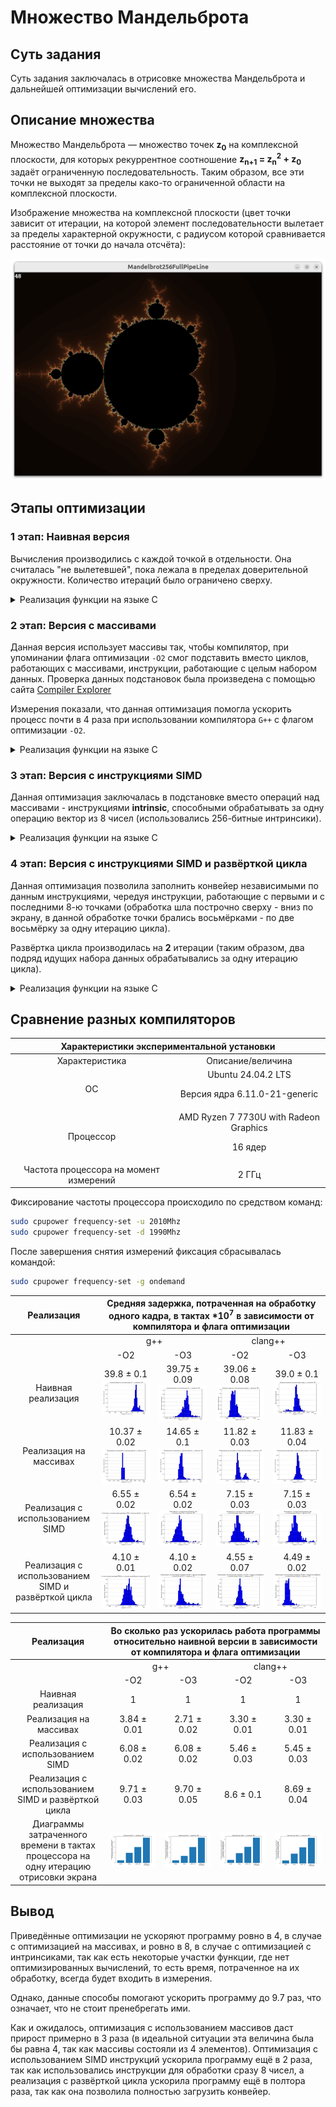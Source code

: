 # Множество Мандельброта

## Суть задания

Суть задания заключалась в отрисовке множества Мандельброта и дальнейшей оптимизации вычислений его.

## Описание множества

Множество Мандельброта — множество точек **z<sub>0</sub>** на комплексной плоскости, для которых рекуррентное соотношение **z<sub>n+1</sub> = z<sub>n</sub><sup>2</sup> + z<sub>0</sub>** задаёт ограниченную последовательность. Таким образом, все эти точки не выходят за пределы како-то ограниченной области на комплексной плоскости.

Изображение множества на комплексной плоскости (цвет точки зависит от итерации, на которой элемент последовательности вылетает за пределы характерной окружности, с радиусом которой сравнивается расстояние от точки до начала отсчёта):

![alt text](data/Mandelbrot.png)

## Этапы оптимизации

### 1 этап: Наивная версия

Вычисления производились с каждой точкой в отдельности. Она считалась "не вылетевшей", пока лежала в пределах доверительной окружности. Количество итераций было ограничено сверху.

<details>
<summary> Реализация функции на языке C </summary>

```C
MandelbrotError MandelbrotNaive (int* const iteration_stop_arr, const settings_of_program_t settings)
{
    ASSERT ((settings.graphic_mode) && (iteration_stop_arr != NULL), "MandelbrotNative got iteration_stop_arr as null ptr.\n");

    size_t screen_width  = settings.window_width;
    size_t screen_height = settings.window_height;

    float x_base = settings.coordinates_x;
    float y_base = settings.coordinates_y;

    float scale = settings.scale;

    for (size_t y_check = 0; y_check < screen_height; y_check++)
    {
        float y_start = (y_base - (float) y_check) / scale;

        for (size_t x_check = 0; x_check < screen_width; x_check++)
        {
            float x_start = ((float) x_check - x_base) / scale;

            float x_cur = x_start;
            float y_cur = y_start;

            int iteration_stop = 0;

            for (size_t num_point = 0; num_point < kMaxNumIteration; num_point++)
            {
                float square_x = x_cur * x_cur;
                float square_y = y_cur * y_cur;
                float dub_x_mul_y  = 2 * x_cur * y_cur;

                if (square_x + square_y < kMaxModuleComplex)
                {
                    iteration_stop++;
                    x_cur = square_x - square_y + x_start;
                    y_cur = dub_x_mul_y + y_start;
                }
                else
                {
                    break;
                }
            }

            if (settings.graphic_mode)
            {
                size_t ver_index = y_check * screen_width + x_check;
                iteration_stop_arr [ver_index] = iteration_stop;
            }
        }
    }

    return kDoneMandelbrot;
}
```
</details>

### 2 этап: Версия с массивами

Данная версия использует массивы так, чтобы компилятор, при упоминании флага оптимизации `-O2` смог подставить вместо циклов, работающих с массивами, инструкции, работающие с целым набором данных. Проверка данных подстановок была произведена с помощью сайта [Compiler Explorer](https://godbolt.org/#z:OYLghAFBqd5QCxAYwPYBMCmBRdBLAF1QCcAaPECAMzwBtMA7AQwFtMQByARg9KtQYEAysib0QXACx8BBAKoBnTAAUAHpwAMvAFYTStJg1DIApACYAQuYukl9ZATwDKjdAGFUtAK4sGe1wAyeAyYAHI%2BAEaYxBKSXKQADqgKhE4MHt6%2BekkpjgJBIeEsUTFS8XaYDmlCBEzEBBk%2BfuWY9nkMNXUEBWGR0bHltfWNWYNdPUUlAwCUtqhexMjsHCYaAILmAMzByN5YANQmm24KBOi0eBEAdAhH2KsbZtsMu14HR24XLIQKN3cPWx2e0wh2ObBYJAAnn9Nvd1gCnkC3iCPqoWN9BMRgjC4Y9nq93sc8OjggQsQwcQD4YiXsDQSczk5KdT8XSPqdzpdmRt1owfPshJgCI4jApsMRiCQAQB2KzrfYK/YAawAIgJMILhcFgApFXqjir9hpSA89Uq3IYCAB5BKMK1eAgJB0AMToKM2hviMpVRzlPLWBEhtqwVH2p2IXgcYaFIp1AH1UFQ4wlJcBiKwZX69c6AJIBbAAKn2tFQwDjNHovtNitz%2BaL8wI5bdVfh8sVKQAXpg4wR9gB3YLoVB9uMD9AEW6bLPtvBdnv9wfDuMITB4YAIAgttZ6qglpi9hSiStTqnbmdz3toEj4ZgETAKOOqLd6zvdy%2Boa/Bff3uOQrfVhUIg/Wh9jTJgEgQPBkDjCEsH/NsFVJfYWEMLBaAiSVGwAN2iFIBHgs9AOAsMiASZNU3TFh/2lQ0lC1UUEyTFNS0onsCLQBhTn2JClRzBgsLEPB0AAWQwd1DQAWi4LcOK45AEDqItZN7JV7UdF03VCVhxMOMwzDUp0CCuAhVE3PSCK2ENghBNYhCEbAACUABUICuNzplPPkWH2YTUNaDDUAIcVJWITMAOVNUQl8hg0IC3sDSNE1W0I5VPmSTAAHVFz7PVctyhKvQQ1LLQtWgS2QHM73Tdo1glJhIVBQ0zCSlLzUtAJUCYdBnVkPK%2BoSzYWpMGj2IELjX3nJUigANWiO9VHvPqlryhL9kkGSxoPWc32VGa5swBaFBtRxvi7Zb9Q9BUAA4Ns4raL12nxZvqA772O4ltudLwyuUPBbR6Rr9i4AA2Ua7rDbbJt81Qikq6J9zSQGzAAVlBk91mU/Zd06lTodE9BvswDwWASehVEBrgNA0W6uOx/dlVq4g8YwQnidJg7DmRiwpqe/bDpMZHDQS4bueZgn6DZsnSGVMXWdQEmpZlphVHxuWFYO6WlVliX5fZp8RvR/1LMwGgQn2OM1gchy1gATTjZ0rQcuMc1CIQnIcuQ3CcnMrVCCAgPQSFyxIaZzvOgW3HCpb%2BGIfYIEHDmEupqduJixPjkelhnvm%2B9fVTrAn0saxQ85yOiqWkWw6r6uw4jqOw4DoOY7zmvW/y5Gy5SiuRuS6LYsw4KSB8vz0Mwxn6rj0klM27iqoRgQ41OVAyLqMh9kxujYwfRNyJY1h5037UFA8%2BFZXC2z7OcuOIEP0UrjAiCoJgsTQ/MUGzGBye5/aRfSLjVf9hgDAAlUIcgAgBFmLpMwfd/Jjzqg1YAgVZ7wx/kvFeEp9hMF1Awb6IEEhkiuBHBg5gzAeUNuFCaB5kDEEwIwUcQkJwKgSrfHUVwBwxSXGOCcz5zw7UPDQuhK41wbkBiw347ChwjiEeuTc5Cip017KoOMEQsE6TEVcK8xAbzfgfE%2BQ2O49y9iDiopQoiYxHw0R%2BLRX47wPj/HIlKCiwxHjUeYu%2Bh4xCYAIi%2BSGvYE7kyTt4xUMc46UP2EHeSlQlSA2ThYcJcZInIGiR8ZxAiGDLlXDIvOESVxJOsMXcKIt64KicUHU4XRObcz2i9fmgtAZFINtOPKFsra23to7Z2rt3ae29r7OOZShjxS5v4gWQtLoQGMaohUEk44KNDjkqJocAD0zjPEn39NHIeN9fH7CUYk5Jl1Ym7ISbkg5bhUm0PSVwyccS9mnN0lYS6PMs583vOs7uTTlpOKUeU%2BolTnnZ1egoUZ9Sz6NOKblFp1s7YOydi7N2HsvY%2B1CHHH5gzKkjLqQlKAczjn7IefnDmMylEmMwMs1Z9B1kQoMTjPFCx/nVJzsCrFl0Gk%2Bn0WHKFbTYWdIRT05FqKEn0oFhYTFYzDRooqSKsVVLy59VKUK2OIqAWvOZeKw4YL2WfKWlymFHT4XdKRX0iZiqMVpyfCyw0AypXDPNaM2VXc%2BpIUICgtIv9l4Mt5jU3OlqNVWHBclKuITtkPRwSwZMqAkKBJTmGiNUaM5a2VrDb%2BaQ86xqSKSfJlh3m1zPnK86TiFAAEcvB1G7AErmKrvVqtBf6rV1K%2Bq6vaXCrpiLekopviWstj4zUFxBQlPZwrbV9rqUWQdSrh0HXtaeNuhau00N/J6l51b%2B2ss1TwmuTaeUGrbQKztpaF0NWlXa31ESh2ipPYaIsZ6J0XpHSqB1s7DH7AJhER8MFvqLuVYyoFq6hbro5Zuy20Lm28sNe2uOr730sE/Q1XtU7fVmH2GO01x773Ificgc9MqZ2tyQsgEmS7AW1PVWyjd1ct36tbfy41BGEjwYteq/d3aK13oQ0LSwYZ53diPZOxj9IlYqxZjrdWqhpiPtbpRltfKjUdpddVN1aCGP9qLpdOjynBYSZrkhFCCgDmGliQ25pwHuVUZkxBiAunkmqcNOptD7GtMUZM3q6T4G93jo0%2Bq4tB7y2ef2DM7z3beNsf49YY5vyhkhenfm5aUmwO7uNTevzCUoNKJg7QL9fGVNxOtX8%2BzjHHNVzwKGSzWD9NJxzTXIpMWq4YUwEwJU5Gq7DR9DVxULXcPnWK6EtxrCH6QWgrBMlRm/UjZ8Q9HCxA4z%2BMBgspJGH%2BGXPoeOBABK7lRKa2HYNYSM2CGm%2BamJedduNhmykqtTKjuRr2yMou2axvtbzY67TKaF5oP/hgkVk39voYSvJ%2Be6SlMiuO999jm2a5fZu1YVT2rc2tae/lHu8OOtFWRxsxUNCCALAYBFdUMDR6BWonDhEmwvBp1DHFndNHQgPA4LMWgnBka8D8BwLQpBUCcEjrduJCh5iLBRE8HgpACCaFp7MJUIAzBXSuNKZGkhgbIwAJxy4V5sSQyMrrxHpxwSQTORds84LwBQIBjTC5Z7T0gcBYBIDQCTN0ZAKAQBtwkO3IBgBSGahWKqRv/Z64iF%2BYgkJOCC798wAPVoIjaEqKbwXNu2CCCtAwWggezekCwBELwwBSq0CN9wXgWAUJGHECn/ANCqg4Rz6z16WG7xB94KSVoeuLgYTqJCDwWA9dkmJLX0gk2gJKBVJgAvwALhGBF7MXcTAdTTTwJgPsNpGDd/4IIEQnjYgyEEIoFQ6gU%2B6E14YYwWabBN6N5AWYy92g54klaJDEkUJYVUGYXgqBJtYiwCfiAswKhVGcBAVwIxmikCBDWSTD9DxA5CpACD/7ZDJAQEMATB9ClC2CtBR7VCDJQEtBtCoHjDAEIF6ARboG2CDLwHFCgGf685LB6B9iWjHR8T8C1504M664p7s4cC7JXTAwSTAySCgTIDIBAySBXBIYQC4CEBDxbBcDTC8Cm5aDiakDi6bDShXAK5cBmBUzShcAK7SibCqFXTSj6CcA66kDM6s4sGG7G5C5j4W4wCIAgANiGTkCUBO525aRsCcCWzCT7AADibg5yUgghVwle%2BARAr%2BegS%2BwgLia%2BYRm%2Bageuu%2BpAfY6YCQ9B%2BhHAjORheuLBBkDo%2BwiYbBHBXBPBfBfhQhbMduukmwEhUhY%2BYuIAmwmwVwdRjRTRzRKRhhxhT%2BButg5h0houKRj%2B6RzBnRPRshk2eEfgkgQAA%3D%3D%3D)

Измерения показали, что данная оптимизация помогла ускорить процесс почти в 4 раза при использовании компилятора `G++` с флагом оптимизации `-O2`.

<details>
<summary> Реализация функции на языке C </summary>

```C
#define _ARRAY_FOR_INSTRUCTION(body_for)                    \
            for (index = 0; index < kNumVertexes; index++)  \
            {                                               \
                body_for;                                   \
            }

MandelbrotError MandelbrotArray (int* const iteration_stop_arr, const settings_of_program_t settings)
{
    ASSERT ((settings.graphic_mode) && (iteration_stop_arr != NULL), "MandelbrotArray got iteration_stop_arr as null ptr.\n");

    size_t screen_width  = settings.window_width;
    size_t screen_height = settings.window_height;

    float x_base = settings.coordinates_x;
    float y_base = settings.coordinates_y;

    float scale = settings.scale;

    size_t index = 0;

    for (size_t y_check = 0; y_check < screen_height; y_check++)
    {
        float y_start [kNumVertexes] = {};
        _ARRAY_FOR_INSTRUCTION (y_start [index] = (y_base  - (float) y_check) / scale)

        for (size_t x_check = 0; x_check < screen_width; x_check += kNumVertexes)
        {
            float x_start [kNumVertexes] = {};
            _ARRAY_FOR_INSTRUCTION (x_start [index] = ((float) x_check + index - x_base) / scale)

            float x_cur [kNumVertexes] = {};
            _ARRAY_FOR_INSTRUCTION (x_cur [index] = x_start [index])

            float y_cur [kNumVertexes] = {};
            _ARRAY_FOR_INSTRUCTION (y_cur [index] = y_start [index])

            int iteration_stop [kNumVertexes] = {};

            for (size_t num_point = 0; num_point < kMaxNumIteration; num_point++)
            {
                float square_x [kNumVertexes] = {};
                _ARRAY_FOR_INSTRUCTION (square_x [index] = x_cur [index] * x_cur [index])

                float square_y [kNumVertexes] = {};
                _ARRAY_FOR_INSTRUCTION (square_y [index] = y_cur [index] * y_cur [index])

                float dub_x_mul_y [kNumVertexes] = {};
                _ARRAY_FOR_INSTRUCTION (dub_x_mul_y  [index] = 2 * x_cur [index] * y_cur [index])

                int cmp [kNumVertexes] = {};
                _ARRAY_FOR_INSTRUCTION (cmp [index] = (square_x [index] + square_y [index] < kMaxModuleComplex))

                _ARRAY_FOR_INSTRUCTION (iteration_stop [index] += cmp [index])

                int mask = 0;
                _ARRAY_FOR_INSTRUCTION (mask += cmp [index])

                _ARRAY_FOR_INSTRUCTION (x_cur [index] = square_x [index] - square_y [index] + x_start [index])
                _ARRAY_FOR_INSTRUCTION (y_cur [index] = dub_x_mul_y [index] + y_start [index])

                if (mask == 0)
                {
                    break;
                }
            }

            if (settings.graphic_mode)
            {
                size_t ver_index = y_check * screen_width + x_check;
                for (size_t point_index = 0; point_index < kNumVertexes; point_index++)
                {
                    iteration_stop_arr [ver_index] = iteration_stop [point_index];
                    ver_index++;
                }
            }
        }
    }

    return kDoneMandelbrot;
}

#undef _ARRAY_FOR_INSTRUCTION
```
</details>

### 3 этап: Версия с инструкциями **SIMD**

Данная оптимизация заключалась в подстановке вместо операций над массивами - инструкциями **intrinsic**, способными обрабатывать за одну операцию вектор из 8 чисел (использовались 256-битные интринсики).

<details>
<summary> Реализация функции на языке C </summary>

```C
enum MandelbrotError Mandelbrot256 (int* const iteration_stop_arr, const settings_of_program_t settings)
{
    ASSERT ((settings.graphic_mode) && (iteration_stop_arr != NULL), "Mandelbrot256 got iteration_stop_arr as null ptr.\n");

    size_t screen_width  = settings.window_width;
    size_t screen_height = settings.window_height;

    float x_base = settings.coordinates_x;
    float y_base = settings.coordinates_y;

    float scale = settings.scale;

    const __m256 kArrOfTwo = _mm256_set1_ps (2);
    const unsigned int kFullBitsInt = 0xFF'FF'FF'FF;
    const __m256i kMaxInt32U256     = _mm256_set1_epi32 (kFullBitsInt);
    const __m256 kArrMaxModuleComplex256 = _mm256_set1_ps (kMaxModuleComplex);

    __m256 x_base_256 = _mm256_set1_ps (x_base);
    __m256 y_base_256 = _mm256_set1_ps (y_base);
    __m256 scale_256  = _mm256_set1_ps (scale);

    alignas (__m256i) int iteration_stop [kNumVertexesOptimize] = {};
    __m256i iteration_stop_256 = _mm256_load_si256 ((__m256i*) iteration_stop);

    for (size_t y_check = 0; y_check < screen_height; y_check++)
    {
        __m256 y_start   = _mm256_set1_ps ((float) y_check);
        y_start = _mm256_sub_ps (y_base_256, y_start);
        y_start = _mm256_div_ps (y_start, scale_256);

        for (size_t x_check = 0; x_check < screen_width; x_check += kNumVertexesOptimize)
        {
            __m256 x_start   = _mm256_set1_ps ((float) x_check);
            __m256 temp      = _mm256_set_ps (7, 6, 5, 4, 3, 2, 1, 0);

            x_start = _mm256_add_ps (x_start, temp);
            x_start = _mm256_sub_ps (x_start, x_base_256);
            x_start = _mm256_div_ps (x_start, scale_256);

            __m256 x_cur = x_start;
            __m256 y_cur = y_start;

            iteration_stop_256 = _mm256_setzero_si256 ();

            for (size_t num_point = 0; num_point < kMaxNumIteration; num_point++)
            {
                __m256 x_square = _mm256_mul_ps (x_cur, x_cur);
                __m256 y_square = _mm256_mul_ps (y_cur, y_cur);
                __m256 x_mul_y  = _mm256_mul_ps (x_cur, y_cur);

                __m256 x_square_cmp = _mm256_add_ps (x_square, y_square);

                __m256 sub_square      = _mm256_sub_ps (x_square, y_square);
                __m256 x_mul_y_mul_two = _mm256_mul_ps (x_mul_y, kArrOfTwo);

                __m256 cmp_square_mask = _mm256_cmp_ps (x_square_cmp, kArrMaxModuleComplex256, _CMP_LE_OS);

                iteration_stop_256 = _mm256_sub_epi32 (iteration_stop_256, (__m256i) cmp_square_mask);

                int mask = _mm256_movemask_ps (cmp_square_mask);

                cmp_square_mask = (__m256) _mm256_sub_epi32 (kMaxInt32U256,(__m256i) cmp_square_mask);

                if (mask == 0)
                {
                    break;
                }

                x_cur = _mm256_add_ps (sub_square, x_start);
                y_cur = _mm256_add_ps (x_mul_y_mul_two, y_start);

                x_cur = _mm256_or_ps (cmp_square_mask, x_cur);
                y_cur = _mm256_or_ps (cmp_square_mask, y_cur);
            }
            _mm256_storeu_si256 ((__m256i*) iteration_stop, iteration_stop_256);

            if (settings.graphic_mode)
            {
                size_t ver_index = y_check * screen_width + x_check;
                for (size_t point_index = 0; point_index < kNumVertexesOptimize; point_index++)
                {
                    iteration_stop_arr [ver_index] = iteration_stop [point_index];
                    ver_index++;
                }
            }
        }
    }

    return kDoneMandelbrot;
}
```
</details>

### 4 этап: Версия с инструкциями **SIMD** и развёрткой цикла

Данная оптимизация позволила заполнить конвейер независимыми по данным инструкциями, чередуя инструкции, работающие с первыми и с последними 8-ю точками (обработка шла построчно сверху - вниз по экрану, в данной обработке точки брались восьмёрками - по две восьмёрку за одну итерацию цикла).

Развёртка цикла производилась на **2** итерации (таким образом, два подряд идущих набора данных обрабатывались за одну итерацию цикла).

<details>
<summary> Реализация функции на языке C </summary>

```C
enum MandelbrotError Mandelbrot256FullPipeLine (int* const iteration_stop_arr, const settings_of_program_t settings)
{
    ASSERT ((settings.graphic_mode) && (iteration_stop_arr != NULL), "Mandelbrot256FullPipeLine got iteration_stop_arr as null ptr.\n");

    size_t screen_width  = settings.window_width;
    size_t screen_height = settings.window_height;

    float x_base = settings.coordinates_x;
    float y_base = settings.coordinates_y;

    float scale = settings.scale;

    alignas (__m256i) int iteration_stop_1 [kNumVertexesOptimize] = {};
    __m256i iteration_stop_256_1 = _mm256_load_si256 ((__m256i*) iteration_stop_1);

    alignas (__m256i) int iteration_stop_2 [kNumVertexesOptimize] = {};
    __m256i iteration_stop_256_2 = _mm256_load_si256 ((__m256i*) iteration_stop_2);

    const __m256 kArrMaxModuleComplex256 = _mm256_set1_ps (kMaxModuleComplex);

    const __m256 kArrOfTwo = _mm256_set1_ps (2);
    const unsigned int kFullBitsInt = 0xFF'FF'FF'FF;
    const __m256i kMaxInt32U256     = _mm256_set1_epi32 (kFullBitsInt);

    __m256 x_base_256 = _mm256_set1_ps (x_base);
    __m256 y_base_256 = _mm256_set1_ps (y_base);
    __m256 scale_256  = _mm256_set1_ps (scale);

    __m256 temp_1 = _mm256_set_ps ( 7,  6,  5,  4,  3,  2,  1,  0);
    __m256 temp_2 = _mm256_set_ps (15, 14, 13, 12, 11, 10,  9,  8);

    for (size_t y_check = 0; y_check < screen_height; y_check++)
    {
        __m256 y_start    = _mm256_set1_ps ((float) y_check);
        y_start = _mm256_sub_ps (y_base_256, y_start);
        y_start = _mm256_div_ps (y_start, scale_256);

        for (size_t x_check = 0; x_check < screen_width; x_check += kNumVertexesOptimizeFullPipeLine)
        {
            __m256 x_start_1  = _mm256_set1_ps ((float) x_check);
            __m256 x_start_2  = x_start_1;

            x_start_1 = _mm256_add_ps (x_start_1, temp_1);
            x_start_2 = _mm256_add_ps (x_start_2, temp_2);

            x_start_1 = _mm256_sub_ps (x_start_1, x_base_256);
            x_start_2 = _mm256_sub_ps (x_start_2, x_base_256);

            x_start_1 = _mm256_div_ps (x_start_1, scale_256);
            x_start_2 = _mm256_div_ps (x_start_2, scale_256);

            __m256 y_cur_1 = y_start;
            __m256 y_cur_2 = y_start;

            __m256 x_cur_1 = x_start_1;
            __m256 x_cur_2 = x_start_2;

            iteration_stop_256_1 = _mm256_setzero_si256 ();
            iteration_stop_256_2 = _mm256_setzero_si256 ();

            for (size_t num_point = 0; num_point < kMaxNumIteration; num_point++)
            {
                __m256 x_square_1 = _mm256_mul_ps (x_cur_1, x_cur_1);
                __m256 y_square_1 = _mm256_mul_ps (y_cur_1, y_cur_1);
                __m256 x_mul_y_1  = _mm256_mul_ps (x_cur_1, y_cur_1);

                __m256 x_square_2 = _mm256_mul_ps (x_cur_2, x_cur_2);
                __m256 y_square_2 = _mm256_mul_ps (y_cur_2, y_cur_2);
                __m256 x_mul_y_2  = _mm256_mul_ps (x_cur_2, y_cur_2);

                __m256 x_square_cmp_1 = _mm256_add_ps (x_square_1, y_square_1);
                __m256 x_square_cmp_2 = _mm256_add_ps (x_square_2, y_square_2);

                __m256 sub_square_1 = _mm256_sub_ps (x_square_1, y_square_1);
                __m256 sub_square_2 = _mm256_sub_ps (x_square_2, y_square_2);
                __m256 x_mul_y_mul_two_1 = _mm256_mul_ps (x_mul_y_1, kArrOfTwo);
                __m256 x_mul_y_mul_two_2 = _mm256_mul_ps (x_mul_y_2, kArrOfTwo);

                __m256 cmp_square_mask_1 = _mm256_cmp_ps (x_square_cmp_1, kArrMaxModuleComplex256, _CMP_LE_OS);
                __m256 cmp_square_mask_2 = _mm256_cmp_ps (x_square_cmp_2, kArrMaxModuleComplex256, _CMP_LE_OS);

                int mask = _mm256_movemask_ps (cmp_square_mask_1)
                            + _mm256_movemask_ps (cmp_square_mask_2);

                iteration_stop_256_1 = _mm256_sub_epi32 (iteration_stop_256_1, (__m256i) cmp_square_mask_1);
                iteration_stop_256_2 = _mm256_sub_epi32 (iteration_stop_256_2, (__m256i) cmp_square_mask_2);

                cmp_square_mask_1 = (__m256) _mm256_sub_epi32 (kMaxInt32U256,(__m256i)  cmp_square_mask_1);
                cmp_square_mask_2 = (__m256) _mm256_sub_epi32 (kMaxInt32U256,(__m256i)  cmp_square_mask_2);

                if (mask == 0)
                {
                    break;
                }

                x_cur_1 = _mm256_add_ps (sub_square_1, x_start_1);
                y_cur_1 = _mm256_add_ps (x_mul_y_mul_two_1, y_start);

                x_cur_2 = _mm256_add_ps (sub_square_2, x_start_2);
                y_cur_2 = _mm256_add_ps (x_mul_y_mul_two_2, y_start);

                x_cur_1 = _mm256_or_ps (cmp_square_mask_1, x_cur_1);
                y_cur_1 = _mm256_or_ps (cmp_square_mask_1, y_cur_1);

                x_cur_2 = _mm256_or_ps (cmp_square_mask_2, x_cur_2);
                y_cur_2 = _mm256_or_ps (cmp_square_mask_2, y_cur_2);
            }
            _mm256_storeu_si256 ((__m256i*) iteration_stop_1, iteration_stop_256_1);
            _mm256_storeu_si256 ((__m256i*) iteration_stop_2, iteration_stop_256_2);

            if (settings.graphic_mode)
            {
                size_t ver_index = y_check * screen_width + x_check;
                for (size_t point_index = 0; point_index < kNumVertexesOptimize; point_index++)
                {
                    iteration_stop_arr [ver_index]                        = iteration_stop_1 [point_index];
                    iteration_stop_arr [ver_index + kNumVertexesOptimize] = iteration_stop_2 [point_index];
                    ver_index++;
                }
            }
        }
    }

    return kDoneMandelbrot;
}
```
</details>

## Сравнение разных компиляторов

<!--
Naive G++ -O2
Измерения показали, что в среднем на отрисовку одного кадра при фиксированной частоте процессора в 2 ГГц тратиться (39.8 ± 0.1) * 10<sup>7</sup> тактов процессора.

Array G++ -O2
Измерения показали, что в среднем на отрисовку одного кадра при фиксированной частоте процессора в 2 ГГц тратиться (10.37 ± 0.02) * 10<sup>7</sup> тактов процессора.

SIMD 256 G++ -O2
Измерения показали, что в среднем на отрисовку одного кадра при фиксированной частоте процессора в 2 ГГц тратиться (6.55 ± 0.02) * 10<sup>7</sup> тактов процессора.

SIMD 256 Full Pipeline  G++ -O2
Измерения показали, что в среднем на отрисовку одного кадра при фиксированной частоте процессора в 2 ГГц тратиться (4.10 ± 0.01) * 10<sup>7</sup> тактов процессора.

-----------------------------------------------------------------

Naive G++ -O3
Измерения показали, что в среднем на отрисовку одного кадра при фиксированной частоте процессора в 2 ГГц тратиться (39.75 ± 0.09) * 10<sup>7</sup> тактов процессора.

Array G++ -O3
Измерения показали, что в среднем на отрисовку одного кадра при фиксированной частоте процессора в 2 ГГц тратиться (14.65 ± 0.1) * 10<sup>7</sup> тактов процессора.

SIMD 256 G++ -O3
Измерения показали, что в среднем на отрисовку одного кадра при фиксированной частоте процессора в 2 ГГц тратиться (6.54 ± 0.02) * 10<sup>7</sup> тактов процессора.

SIMD 256 Full Pipeline  G++ -O3
Измерения показали, что в среднем на отрисовку одного кадра при фиксированной частоте процессора в 2 ГГц тратиться (4.10 ± 0.02) * 10<sup>7</sup> тактов процессора.

 -->


<table>
    <thead>
        <tr>
            <th align="center" colspan = 2>Характеристики экспериментальной установки</th>
        </tr>
    </thead>
    <tbody>
        <tr>
            <td align="center">Характеристика</td>
            <td align="center">Описание/величина</td>
        </tr>
        <tr>
            <td align="center">ОС</td>
            <td align="center">Ubuntu 24.04.2 LTS <p>
            Версия ядра 6.11.0-21-generic</td>
        </tr>
        <tr>
            <td align="center">Процессор</td>
            <td align="center">AMD Ryzen 7 7730U with Radeon Graphics
            <p>
            16 ядер
            </td>
        </tr>
        <tr>
            <td align="center">Частота процессора на момент измерений</td>
            <td align="center">2 ГГц
            </td>
        </tr>
    </tbody>
</table>

Фиксирование частоты процессора происходило по средством команд:
``` bash
sudo cpupower frequency-set -u 2010Mhz
sudo cpupower frequency-set -d 1990Mhz
```
После завершения снятия измерений фиксация сбрасывалась командой:
``` bash
sudo cpupower frequency-set -g ondemand
```
<table>
    <thead>
        <tr>
            <th align="center" >Реализация</th>
            <th align="center" colspan = 4>Средняя задержка, потраченная на обработку одного кадра, в тактах *10<sup>7</sup> в зависимости от компилятора и флага оптимизации</th>
        </tr>
    </thead>
    <tbody>
        <tr>
            <td align="center" rowspan = 2></td>
            <td align="center" colspan = 2>g++</td>
            <td align="center" colspan = 2>clang++</td>
        </tr>
        <tr>
            <td align="center">-O2</td>
            <td align="center">-O3</td>
            <td align="center">-O2</td>
            <td align="center">-O3</td>
        </tr>
        <tr>
            <td align="center">Наивная реализация</td>
            <td align="center">39.8 ± 0.1
            <img src="data/plot_Naive.png" alt="Фото">
            </td>
            <td align="center">39.75 ± 0.09
            <img src="data/plot_Naive_G++_O3.png" alt="Фото">
            </td>
            <td align="center">39.06 ± 0.08
            <img src="data/plot_Naive_clang++_O2.png" alt="Фото">
            </td>
            <td align="center">39.0 ± 0.1
            <img src="data/plot_Naive_clang++_O3.png" alt="Фото">
            </td>
        </tr>
        <tr>
            <td align="center">Реализация на массивах</td>
            <td align="center">10.37 ± 0.02
            <img src="data/plot_Array.png" alt="Фото">
            </td>
            <td align="center">14.65 ± 0.1
            <img src="data/plot_Array_G++_O3.png" alt="Фото">
            </td>
            <td align="center">11.82 ± 0.03
            <img src="data/plot_Array_clang++_O2.png" alt="Фото">
            </td>
            <td align="center">11.83 ± 0.04
            <img src="data/plot_Array_clang++_O3.png" alt="Фото">
            </td>
        </tr>
        <tr>
            <td align="center">Реализация с использованием SIMD</td>
            <td align="center">6.55 ± 0.02
            <img src="data/plot_256.png" alt="Фото">
            </td>
            <td align="center">6.54 ± 0.02
            <img src="data/plot_256_G++_O3.png" alt="Фото">
            </td>
            <td align="center">7.15 ± 0.03
            <img src="data/plot_256_clang++_O2.png" alt="Фото">
            </td>
            <td align="center">7.15 ± 0.03
            <img src="data/plot_256_clang++_O3.png" alt="Фото">
            </td>
        </tr>
        <tr>
            <td align="center">Реализация с использованием SIMD и развёрткой цикла</td>
            <td align="center">4.10 ± 0.01
            <img src="data/plot_256_full_pipeline.png" alt="Фото">
            </td>
            <td align="center">4.10 ± 0.02
            <img src="data/plot_256_full_pipeline_G++_O3.png" alt="Фото">
            </td>
            <td align="center">4.55 ± 0.07
            <img src="data/plot_256_full_pipeline_clang++_O2.png" alt="Фото">
            </td>
            <td align="center">4.49 ± 0.02
            <img src="data/plot_256_full_pipeline_clang++_O3.png" alt="Фото">
            </td>
        </tr>
    </tbody>
</table>

<table>
    <thead>
        <tr>
            <th align="center" >Реализация</th>
            <th align="center" colspan = 4>Во сколько раз ускорилась работа программы относительно наивной версии в зависимости от компилятора и флага оптимизации</th>
        </tr>
    </thead>
    <tbody>
        <tr>
            <td align="center" rowspan = 2></td>
            <td align="center" colspan = 2>g++</td>
            <td align="center" colspan = 2>clang++</td>
        </tr>
        <tr>
            <td align="center">-O2</td>
            <td align="center">-O3</td>
            <td align="center">-O2</td>
            <td align="center">-O3</td>
        </tr>
        <tr>
            <td align="center">Наивная реализация</td>
            <td align="center">1</td>
            <td align="center">1</td>
            <td align="center">1</td>
            <td align="center">1</td>
        </tr>
        <tr>
            <td align="center">Реализация на массивах</td>
            <td align="center">3.84 ± 0.01</td>
            <td align="center">2.71 ± 0.02</td>
            <td align="center">3.30 ± 0.01</td>
            <td align="center">3.30 ± 0.01</td>
        </tr>
        <tr>
            <td align="center">Реализация с использованием SIMD</td>
            <td align="center">6.08 ± 0.02</td>
            <td align="center">6.08 ± 0.02</td>
            <td align="center">5.46 ± 0.03</td>
            <td align="center">5.45 ± 0.03</td>
        </tr>
        <tr>
            <td align="center">Реализация с использованием SIMD и развёрткой цикла</td>
            <td align="center">9.71 ± 0.03</td>
            <td align="center">9.70 ± 0.05</td>
            <td align="center">8.6 ± 0.1</td>
            <td align="center">8.69 ± 0.04</td>
        </tr>
        <tr>
            <td align="center">Диаграммы затраченного времени в тактах процессора на одну итерацию отрисовки экрана</td>
            <td align="center">
            <img src="data/g++_O2.png" alt="Фото">
            </td>
            <td align="center">
            <img src="data/g++_O3.png" alt="Фото">
            </td>
            <td align="center">
            <img src="data/clang++_O2.png" alt="Фото">
            </td>
            <td align="center">
            <img src="data/clang++_O3.png" alt="Фото">
            </td>
        </tr>
    </tbody>
</table>

## Вывод
Приведённые оптимизации не ускоряют программу ровно в 4, в случае с оптимизацией на массивах, и ровно в 8, в случае с оптимизацией с интринсиками, так как есть некоторые участки функции, где нет оптимизированных вычислений, то есть время, потраченное на их обработку, всегда будет входить в измерения.

Однако, данные способы помогают ускорить программу до 9.7 раз, что означает, что не стоит пренебрегать ими.

Как и ожидалось, оптимизация с использованием массивов даст прирост примерно в 3 раза (в идеальной ситуации эта величина была бы равна 4, так как массивы состояли из 4 элементов). Оптимизация с использованием SIMD инструкций ускорила программу ещё в 2 раза, так как использовались инструкции для обработки сразу 8 чисел, а реализация с развёрткой цикла ускорила программу ещё в полтора раза, так как она позволила полностью загрузить конвейер.
